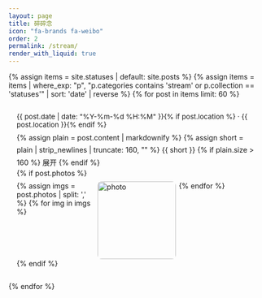 ```yaml
---
layout: page
title: 碎碎念
icon: "fa-brands fa-weibo"
order: 2
permalink: /stream/
render_with_liquid: true
---
```


<style>
.feed {
  max-width: 860px;
  margin: 0 auto;
}
.feed-card {
  border: 1px solid var(--blockquote-border-color);
  background: var(--card-bg);
  border-radius: 12px;
  padding: 14px 16px;
  margin: 14px 0;
  box-shadow: var(--card-shadow);
  transition: background 0.2s ease;
}
.feed-card:hover {
  background: var(--btn-bg-hover);
}
.feed-time {
  font-size: 0.85rem;
  color: var(--text-muted-color);
  display: inline-flex;
  align-items: center;
  gap: 0.35rem;
}
.feed-content {
  margin-top: 0.35rem;
  line-height: 1.75;
}
.feed-photos {
  display: grid;
  grid-template-columns: repeat(auto-fit, minmax(100px, 1fr));
  gap: 6px;
  margin-top: 0.5rem;
}
.feed-photos img {
  width: 100%;
  aspect-ratio: 1 / 1;
  object-fit: cover;
  border-radius: 8px;
}
.feed-more {
  display: none;
}
.feed-card.expanded .feed-more {
  display: block;
  max-height: 600px;
  overflow-y: auto;
}
.feed-card.expanded .feed-toggle {
  display: none;
}
.feed-toggle {
  cursor: pointer;
  color: var(--theme-color);
  font-weight: 500;
}
</style>

<div class="feed">
{% assign items = site.statuses | default: site.posts %}
{% assign items = items | where_exp: "p", "p.categories contains 'stream' or p.collection == 'statuses'" | sort: 'date' | reverse %}
{% for post in items limit: 60 %}
  <article class="feed-card h-entry">
    <div class="feed-time">{{ post.date | date: "%Y-%m-%d %H:%M" }}{% if post.location %} · {{ post.location }}{% endif %}</div>
    <div class="feed-content e-content">
      {% assign plain = post.content | markdownify %}
      {% assign short = plain | strip_newlines | truncate: 160, "" %}
      <span class="feed-short">{{ short }}</span>
      {% if plain.size > 160 %}
        <span class="feed-toggle" role="button" tabindex="0" onclick="this.closest('.feed-card').classList.add('expanded')">展开</span>
        <span class="feed-more">{{ plain }}</span>
      {% endif %}
    </div>
    {% if post.photos %}
      <div class="feed-photos">
        {% assign imgs = post.photos | split: ',' %}
        {% for img in imgs %}
          <img src="{{ img | strip }}" loading="lazy" alt="photo">
        {% endfor %}
      </div>
    {% endif %}
  </article>
{% endfor %}
</div>

